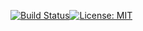 [![Build Status](http://13.238.107.244:8080/job/visualization/badge/icon)](http://13.238.107.244:8080/job/visualization)[![License: MIT](https://img.shields.io/badge/License-MIT-yellow.svg)](https://opensource.org/licenses/MIT)
